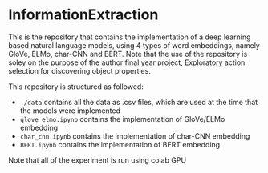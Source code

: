 # InformationExtraction
This is the repository that contains the implementation of a deep learning based natural language models, using 4 types of word embeddings, namely GloVe, ELMo, char-CNN and BERT. Note that the use of the repository is soley on the purpose of the author final year project, Exploratory action selection for discovering object properties.

This repository is structured as followed:

- `./data` contains all the data as .csv files, which are used at the time that the models were implemented
- `glove_elmo.ipynb` contains the implementation of GloVe/ELMo embedding
- `char_cnn.ipynb` contains the implementation of char-CNN embedding
- `BERT.ipynb` contains the implementation of BERT embedding


Note that all of the experiment is run using colab GPU